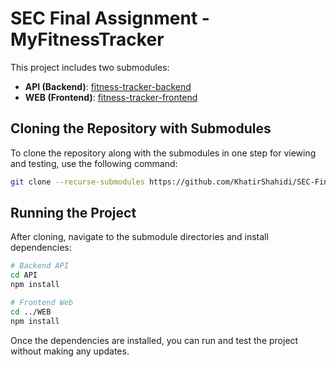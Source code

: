 # SEC Final Assignment - MyFitnessTracker

This project includes two submodules:
- **API (Backend)**: [fitness-tracker-backend](https://github.com/KhatirShahidi/fitness-tracker-backend)
- **WEB (Frontend)**: [fitness-tracker-frontend](https://github.com/KhatirShahidi/fitness-tracker-frontend)

## Cloning the Repository with Submodules

To clone the repository along with the submodules in one step for viewing and testing, use the following command:

```bash
git clone --recurse-submodules https://github.com/KhatirShahidi/SEC-Final-Assignment.git
```

## Running the Project

After cloning, navigate to the submodule directories and install dependencies:

```bash
# Backend API
cd API
npm install

# Frontend Web
cd ../WEB
npm install
```

Once the dependencies are installed, you can run and test the project without making any updates.
